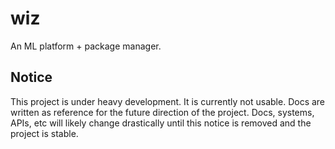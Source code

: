 # wiz
An ML platform + package manager.


## Notice
This project is under heavy development. It is currently not usable. Docs are written as reference for the future direction of the project. Docs, systems, APIs, etc will likely change drastically until this notice is removed and the project is stable.
